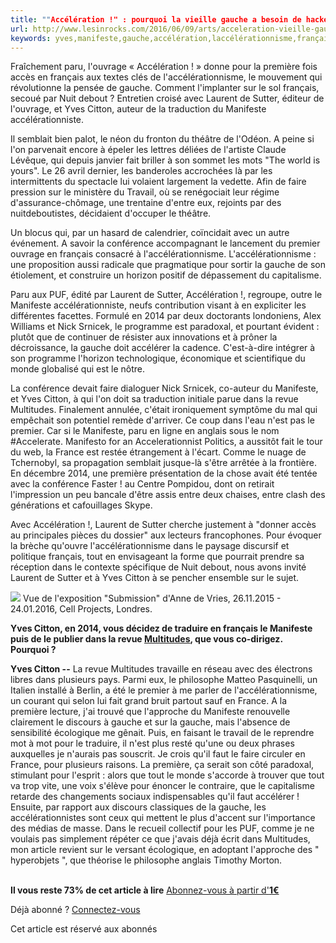 ```yaml
---
title: ""Accélération !" : pourquoi la vieille gauche a besoin de hackers et d'artistes"
url: http://www.lesinrocks.com/2016/06/09/arts/acceleration-vieille-gauche-a-besoin-de-hackers-dartistes-11825544/
keywords: yves,manifeste,gauche,accélération,laccélérationnisme,français,citton,sutter,multitudes,revue,vieille,laurent,hackers,dartistes,besoin
---
```

Fraîchement paru, l'ouvrage « Accélération ! » donne pour la première fois accès en français aux textes clés de l'accélérationnisme, le mouvement qui révolutionne la pensée de gauche. Comment l'implanter sur le sol français, secoué par Nuit debout ? Entretien croisé avec Laurent de Sutter, éditeur de l'ouvrage, et Yves Citton, auteur de la traduction du Manifeste accélérationniste.

Il semblait bien palot, le néon du fronton du théâtre de l\'Odéon. A peine si l\'on parvenait encore à épeler les lettres déliées de l\'artiste Claude Lévêque, qui depuis janvier fait briller à son sommet les mots \"The world is yours\". Le 26 avril dernier, les banderoles accrochées là par les intermittents du spectacle lui volaient largement la vedette. Afin de faire pression sur le ministère du Travail, où se renégociait leur régime d\'assurance-chômage, une trentaine d\'entre eux, rejoints par des nuitdeboutistes, décidaient d\'occuper le théâtre.

Un blocus qui, par un hasard de calendrier, coïncidait avec un autre événement. A savoir la conférence accompagnant le lancement du premier ouvrage en français consacré à l\'accélérationnisme. L\'accélérationnisme : une proposition aussi radicale que pragmatique pour sortir la gauche de son étiolement, et construire un horizon positif de dépassement du capitalisme.

Paru aux PUF, édité par Laurent de Sutter, Accélération !, regroupe, outre le Manifeste accélérationniste, neufs contribution visant à en expliciter les différentes facettes. Formulé en 2014 par deux doctorants londoniens, Alex Williams et Nick Srnicek, le programme est paradoxal, et pourtant évident : plutôt que de continuer de résister aux innovations et à prôner la décroissance, la gauche doit accélérer la cadence. C\'est-à-dire intégrer à son programme l\'horizon technologique, économique et scientifique du monde globalisé qui est le nôtre.

La conférence devait faire dialoguer Nick Srnicek, co-auteur du Manifeste, et Yves Citton, à qui l\'on doit sa traduction initiale parue dans la revue Multitudes. Finalement annulée, c\'était ironiquement symptôme du mal qui empêchait son potentiel remède d\'arriver. Ce coup dans l\'eau n\'est pas le premier. Car si le Manifeste, paru en ligne en anglais sous le nom \#Accelerate. Manifesto for an Accelerationnist Politics, a aussitôt fait le tour du web, la France est restée étrangement à l\'écart. Comme le nuage de Tchernobyl, sa propagation semblait jusque-là s\'être arrêtée à la frontière. En décembre 2014, une première présentation de la chose avait été tentée avec la conférence Faster ! au Centre Pompidou, dont on retirait l\'impression un peu bancale d\'être assis entre deux chaises, entre clash des générations et cafouillages Skype.

Avec Accélération !, Laurent de Sutter cherche justement à \"donner accès au principales pièces du dossier\" aux lecteurs francophones. Pour évoquer la brèche qu\'ouvre l\'accélérationnisme dans le paysage discursif et politique français, tout en envisageant la forme que pourrait prendre sa réception dans le contexte spécifique de Nuit debout, nous avons invité Laurent de Sutter et à Yves Citton à se pencher ensemble sur le sujet.

![](https://statics.lesinrocks.com/content/thumbs/uploads/2016/05/width-715/ok-4o0a9994c2web.jpg) Vue de l\'exposition \"Submission\" d\'Anne de Vries, 26.11.2015 - 24.01.2016, Cell Projects, Londres.

**Yves Citton, en 2014, vous décidez de traduire en français le Manifeste puis de le publier dans la revue [Multitudes](http://www.multitudes.net/), que vous co-dirigez. Pourquoi ?**

**Yves Citton --** La revue Multitudes travaille en réseau avec des électrons libres dans plusieurs pays. Parmi eux, le philosophe Matteo Pasquinelli, un Italien installé à Berlin, a été le premier à me parler de l\'accélérationnisme, un courant qui selon lui fait grand bruit partout sauf en France. A la première lecture, j'ai trouvé que l\'approche du Manifeste renouvelle clairement le discours à gauche et sur la gauche, mais l\'absence de sensibilité écologique me gênait. Puis, en faisant le travail de le reprendre mot à mot pour le traduire, il n\'est plus resté qu\'une ou deux phrases auxquelles je n\'aurais pas souscrit. Je crois qu'il faut le faire circuler en France, pour plusieurs raisons. La première, ça serait son côté paradoxal, stimulant pour l\'esprit : alors que tout le monde s\'accorde à trouver que tout va trop vite, une voix s\'élève pour énoncer le contraire, que le capitalisme retarde des changements sociaux indispensables qu'il faut accélérer ! Ensuite, par rapport aux discours classiques de la gauche, les accélérationnistes sont ceux qui mettent le plus d'accent sur l'importance des médias de masse. Dans le recueil collectif pour les PUF, comme je ne voulais pas simplement répéter ce que j\'avais déjà écrit dans Multitudes, mon article revient sur le versant écologique, en adoptant l\'approche des \" hyperobjets \", que théorise le philosophe anglais Timothy Morton.

\
**Il vous reste 73% de cet article à lire** [Abonnez-vous à partir d\'**1€**](https://abonnement.lesinrocks.com/?utm_source=articles&urlredirect=https://www.lesinrocks.com/2016/06/09/idees/arts/acceleration-vieille-gauche-a-besoin-de-hackers-dartistes)

Déjà abonné ? [Connectez-vous](http://mon-compte.lesinrocks.com/?urlredirect=https://www.lesinrocks.com/2016/06/09/idees/arts/acceleration-vieille-gauche-a-besoin-de-hackers-dartistes)

Cet article est réservé aux abonnés
